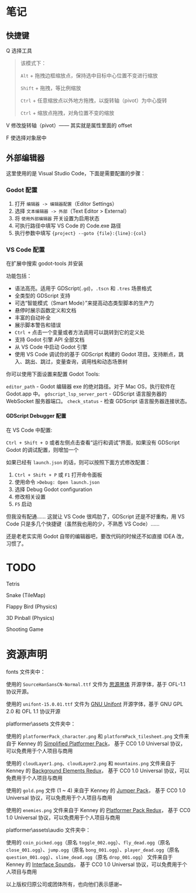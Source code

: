 # 笔记

## 快捷键

Q 选择工具

> 该模式下：
> 
> `Alt` + 拖拽边框缩放点，保持选中目标中心位置不变进行缩放
> 
> `Shift` + 拖拽，等比例缩放
> 
> `Ctrl` + 任意缩放点以外地方拖拽，以旋转轴（pivot）为中心旋转
> 
> `Ctrl` + 缩放点拖拽，对角位置不变的缩放
 
V 修改旋转轴（pivot）—— 其实就是属性里面的 offset

F 使选择对象居中

## 外部编辑器

这里使用的是 Visual Studio Code，下面是需要配置的步骤：

### Godot 配置

1. 打开 `编辑器 -> 编辑器配置`（Editor Settings）
2. 选择 `文本编辑器 -> 外部`（Text Editor > External）
3. 将 `使用外部编辑器` 开关设置为启用状态
4. 可执行路径中填写 VS Code 的 Code.exe 路径
5. 执行参数中填写 `{project} --goto {file}:{line}:{col}`

### VS Code 配置

在扩展中搜索 godot-tools 并安装

功能包括：

- 语法高亮。适用于 GDScript(`.gd`)，`.tscn` 和 `.tres` 场景格式
- 全类型的 GDScript 支持
- 可选“智能模式（Smart Mode）”来提高动态类型脚本的生产力
- 悬停时展示函数定义和文档
- 丰富的自动补全
- 展示脚本警告和错误
- `Ctrl +` 点击一个变量或者方法调用可以跳转到它的定义处
- 支持 Godot 引擎 API 全部文档
- 从 VS Code 中启动 Godot 引擎
- 使用 VS Code 调试你的基于 GDScript 构建的 Godot 项目。支持断点，跳入、跳出、跳过，变量查询，调用栈和动态场景树

你可以使用下面设置来配置 Godot Tools:

`editor_path` - Godot 编辑器 exe 的绝对路径。对于 Mac OS，执行软件在 Godot.app 中。
`gdscript_lsp_server_port` - GDScript 语言服务器的 WebSocket 服务器端口。
`check_status` - 检查 GDScript 语言服务器连接状态。

#### GDScript Debugger 配置

在 VS Code 中配置:

`Ctrl + Shift + D` 或者左侧点击查看“运行和调试”界面，如果没有 GDScript Godot 的调试配置，则增加一个

如果已经有 `launch.json` 的话，则可以按照下面方式修改配置：

1. `Ctrl + Shift + P` 或 `F1` 打开命令面板
2. 使用命令 `>Debug: Open launch.json`
3. 选择 Debug Godot configuration
4. 修改相关设置
5. `F5` 启动

但我没有配通…… 这就让 VS Code 很鸡肋了，GDScript 还是不好重构，用 VS Code 只是多几个快捷键（虽然我也用的少，不熟悉 VS Code）……

还是老老实实用 Godot 自带的编辑器吧，要改代码的时候还不如直接 IDEA 改，习惯了。

# TODO

Tetris

Snake (TileMap)

Flappy Bird (Physics)

3D Pinball (Physics)

Shooting Game

# 资源声明

fonts 文件夹中：

使用的 `SourceHanSansCN-Normal.ttf` 文件为 [思源黑体](https://github.com/adobe-fonts/source-han-sans) 开源字体，基于 OFL-1.1 协议开源。

使用的 `unifont-15.0.01.ttf` 文件为 [GNU Unifont](http://unifoundry.com/unifont/index.html) 开源字体，基于 GNU GPL 2.0 和 OFL 1.1 协议开源

platformer\assets 文件夹中：

使用的 `platformerPack_character.png` 和 `platformPack_tilesheet.png` 文件来自于 Kenney 的 [Simplified Platformer Pack](https://www.kenney.nl/assets/simplified-platformer-pack)， 基于 CC0 1.0 Universal 协议，可以免费用于个人项目与商用

使用的 `cloudLayer1.png`、`cloudLayer2.png` 和 `mountains.png` 文件来自于 Kenney 的 [Background Elements Redux](https://www.kenney.nl/assets/background-elements-redux)， 基于 CC0 1.0 Universal 协议，可以免费用于个人项目与商用

使用的 `gold.png` 文件 (1 ~ 4) 来自于 Kenney 的 [Jumper Pack](https://www.kenney.nl/assets/jumper-pack)， 基于 CC0 1.0 Universal 协议，可以免费用于个人项目与商用

使用的 `enemies.png` 文件来自于 Kenney 的 [Platformer Pack Redux](https://www.kenney.nl/assets/platformer-pack-redux)， 基于 CC0 1.0 Universal 协议，可以免费用于个人项目与商用

platformer\assets\audio 文件夹中：

使用的 `coin_picked.ogg`（原名 `toggle_002.ogg`）、`fly_dead.ogg`（原名 `close_001.ogg`）、`jump.ogg`（原名 `bong_001.ogg`）、`player_dead.ogg`（原名 `question_001.ogg`）、`slime_dead.ogg`（原名 `drop_001.ogg`） 文件来自于 Kenney 的 [Interface Sounds](https://www.kenney.nl/assets/interface-sounds)， 基于 CC0 1.0 Universal 协议，可以免费用于个人项目与商用

以上版权归原公司或团体所有，也向他们表示感谢~